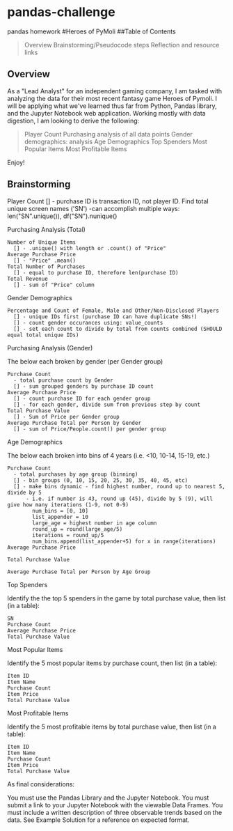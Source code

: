 # pandas-challenge
pandas homework
#Heroes of PyMoli
##Table of Contents
 > Overview
 > Brainstorming/Pseudocode steps
 > Reflection and resource links

## Overview
As a "Lead Analyst" for an independent gaming company, I am tasked with analyzing the data for their most recent fantasy game Heroes of Pymoli. I will be applying what we've learned thus far from Python, Pandas library, and the Jupyter Notebook web application. Working mostly with data digestion, I am looking to derive the following: 
 > Player Count
 > Purchasing analysis of all data points
 > Gender demographics: analysis
 > Age Demographics
 > Top Spenders
 > Most Popular Items
 > Most Profitable Items

Enjoy!

## Brainstorming
Player Count
  [] - purchase ID is transaction ID, not player ID. Find total unique screen names ('SN')
     -can accomplish multiple ways: len("SN".unique()), df("SN").nunique()
  
Purchasing Analysis (Total)

    Number of Unique Items
      [] - .unique() with length or .count() of "Price"
    Average Purchase Price
      [] - "Price" .mean()
    Total Number of Purchases
      [] - equal to purchase ID, therefore len(purchase ID)
    Total Revenue
      [] - sum of "Price" column


Gender Demographics

    Percentage and Count of Female, Male and Other/Non-Disclosed Players
      [] - unique IDs first (purchase ID can have duplicate SNs!)
      [] - count gender occurances using: value_counts
      [] - set each count to divide by total from counts combined (SHOULD equal total unique IDs)
      

Purchasing Analysis (Gender)

  The below each broken by gender (per Gender group)

    Purchase Count
      - total purchase count by Gender
      [] - sum grouped genders by purchase ID count
    Average Purchase Price
      [] - count purchase ID for each gender group
      [] - for each gender, divide sum from previous step by count
    Total Purchase Value
      [] - Sum of Price per Gender group
    Average Purchase Total per Person by Gender
      [] - sum of Price/People.count() per gender group


Age Demographics

  The below each broken into bins of 4 years (i.e. <10, 10-14, 15-19, etc.)
  
    Purchase Count
      - total purchases by age group (binning)
      [] - bin groups (0, 10, 15, 20, 25, 30, 35, 40, 45, etc)
      [] - make bins dynamic - find highest number, round up to nearest 5, divide by 5
          - i.e. if number is 43, round up (45), divide by 5 (9), will give how many iterations (1-9, not 0-9)
            num_bins = [0, 10]
            list_appender = 10
            large_age = highest number in age column
            round_up = round(large_age/5)
            iterations = round_up/5
            num_bins.append(list_appender+5) for x in range(iterations)
    Average Purchase Price
     
    Total Purchase Value
    
    Average Purchase Total per Person by Age Group




Top Spenders

  Identify the the top 5 spenders in the game by total purchase value, then list (in a table):

    SN
    Purchase Count
    Average Purchase Price
    Total Purchase Value




Most Popular Items

  Identify the 5 most popular items by purchase count, then list (in a table):

    Item ID
    Item Name
    Purchase Count
    Item Price
    Total Purchase Value




Most Profitable Items

  Identify the 5 most profitable items by total purchase value, then list (in a table):

    Item ID
    Item Name
    Purchase Count
    Item Price
    Total Purchase Value



As final considerations:

  You must use the Pandas Library and the Jupyter Notebook.
  You must submit a link to your Jupyter Notebook with the viewable Data Frames.
  You must include a written description of three observable trends based on the data.
  See Example Solution for a reference on expected format.
